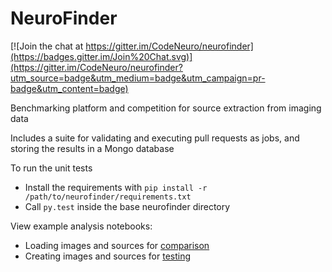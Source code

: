 # NeuroFinder

[![Join the chat at https://gitter.im/CodeNeuro/neurofinder](https://badges.gitter.im/Join%20Chat.svg)](https://gitter.im/CodeNeuro/neurofinder?utm_source=badge&utm_medium=badge&utm_campaign=pr-badge&utm_content=badge)

Benchmarking platform and competition for source extraction from imaging data

Includes a suite for validating and executing pull requests as jobs, and storing the results in a Mongo database

To run the unit tests
- Install the requirements with `pip install -r /path/to/neurofinder/requirements.txt`
- Call `py.test` inside the base neurofinder directory


View example analysis notebooks:
- Loading images and sources for [comparison](http://nbviewer.ipython.org/github/codeneuro/neurofinder/blob/master/notebooks/creating-images-and-sources.ipynb)
- Creating images and sources for [testing](http://nbviewer.ipython.org/github/codeneuro/neurofinder/blob/master/notebooks/loading-images-and-sources.ipynb)
